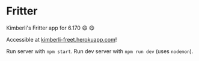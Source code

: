 Fritter
==========

Kimberli's Fritter app for 6.170 :smile: :yum:

Accessible at [kimberli-freet.herokuapp.com](http://kimberli-freet.herokuapp.com)!

Run server with `npm start`.
Run dev server with `npm run dev` (uses `nodemon`).
